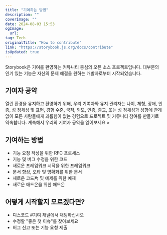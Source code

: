 ```yaml
---
title: "기여하는 방법"
description: ""
coverImage: ""
date: 2024-08-03 15:53
ogImage: 
  url: 
tag: Tech
originalTitle: "How to contribute"
link: "https://storybook.js.org/docs/contribute"
isUpdated: true
---
```







Storybook은 기여를 환영하는 커뮤니티 중심의 오픈 소스 프로젝트입니다. 대부분의 인기 있는 기능은 자신의 문제 해결을 원하는 개발자로부터 시작되었습니다.

## 기여자 공약

열린 환경을 유지하고 환영하기 위해, 우리 기여자와 유지 관리자는 나이, 체형, 장애, 인종, 성 정체성 및 표현, 경험 수준, 국적, 외모, 인종, 종교, 또는 성 정체성과 성향에 관계없이 모든 사람들에게 괴롭힘이 없는 경험으로 프로젝트 및 커뮤니티 참여를 만들기로 약속합니다. 계속해서 우리의 기여자 공약을 읽어보세요 »

## 기여하는 방법



- 기능 요청 작성을 위한 RFC 프로세스
- 기능 및 버그 수정을 위한 코드
- 새로운 프레임워크 시작을 위한 프레임워크
- 문서 향상, 오타 및 명확화를 위한 문서
- 새로운 코드片 및 예제를 위한 예제
- 새로운 애드온을 위한 애드온

## 어떻게 시작할지 모르겠다면?

- 디스코드 #기여 채널에서 채팅하십시오
- 수정할 "좋은 첫 이슈"를 찾아보세요
- 버그 신고 또는 기능 요청 제출